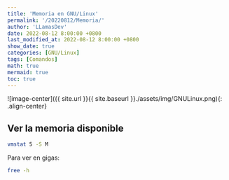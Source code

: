 ```yaml
---
title: 'Memoria en GNU/Linux'
permalink: '/20220812/Memoria/'
author: 'LLamasDev'
date: 2022-08-12 8:00:00 +0800
last_modified_at: 2022-08-12 8:00:00 +0800
show_date: true
categories: [GNU/Linux]
tags: [Comandos]
math: true
mermaid: true
toc: true
---
```


![image-center]({{ site.url }}{{ site.baseurl }}./assets/img/GNULinux.png){: .align-center}

## Ver la memoria disponible

```bash
vmstat 5 -S M
```

Para ver en gigas:
```bash
free -h
```